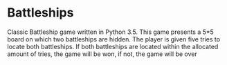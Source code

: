 # Battleships
Classic Battleship game written in Python 3.5.
This game presents a 5*5 board on which two battleships are hidden.
The player is given five tries to locate both battleships.
If both battleships are located within the allocated amount of tries, the game will be won, if not, the game will be over
